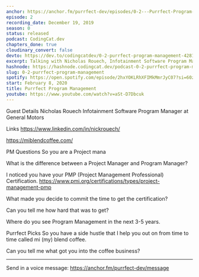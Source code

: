```yaml
---
anchor: https://anchor.fm/purrfect-dev/episodes/0-2---Purrfect-Program-Management-ea7pop
episode: 2
recording_date: December 19, 2019
season: 0
status: released
podcast: CodingCat.dev
chapters_done: true
cloudinary_convert: false
devto: https://dev.to/codingcatdev/0-2-purrfect-program-management-4281
excerpt: Talking with Nicholas Rouech, Infotainment Software Program Manager at General Motors, about Program Management.
hashnode: https://hashnode.codingcat.dev/podcast-0-2-purrfect-program-management
slug: 0-2-purrfect-program-management
spotify: https://open.spotify.com/episode/2hxYOKLRhXFIMkMmrJyC07?si=60zBT8YuTLmvfxKAyRILJQ
start: February 8, 2020
title: Purrfect Program Management
youtube: https://www.youtube.com/watch?v=aSt-D7Dbcuk
---
```

Guest Details
Nicholas Rouech
Infotainment Software Program Manager at General Motors

Links
https://www.linkedin.com/in/nickrouech/

https://miblendcoffee.com/

PM Questions
So you are a Project mana

What is the difference between a Project Manager and Program Manager?

I noticed you have your PMP (Project Management Professional) Certification.
https://www.pmi.org/certifications/types/project-management-pmp

What made you decide to commit the time to get the certification?

Can you tell me how hard that was to get?

Where do you see Program Management in the next 3-5 years.

Purrfect Picks
So you have a side hustle that I help you out on from time to time called mi (my) blend coffee.

Can you tell me what got you into the coffee business?

---

Send in a voice message: https://anchor.fm/purrfect-dev/message